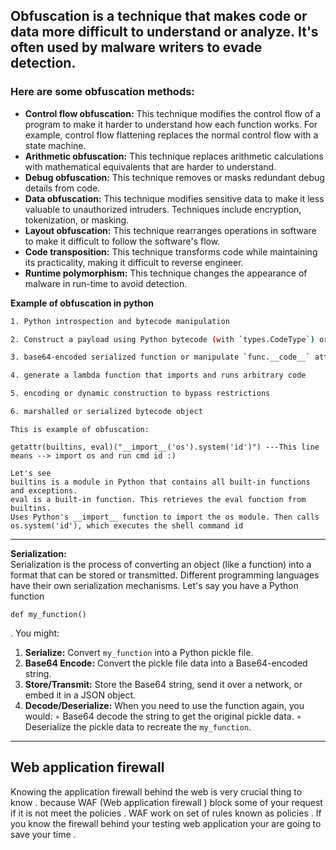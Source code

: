## Obfuscation is a technique that makes code or data more difficult to understand or analyze. It's often used by malware writers to evade detection. 
### Here are some obfuscation methods:

- **Control flow obfuscation:** This technique modifies the control flow of a program to make it harder to understand how each function works. For example, control flow flattening replaces the normal control flow with a state machine.
- **Arithmetic obfuscation:** This technique replaces arithmetic calculations with mathematical equivalents that are harder to understand.
- **Debug obfuscation:** This technique removes or masks redundant debug details from code.
- **Data obfuscation:** This technique modifies sensitive data to make it less valuable to unauthorized intruders. Techniques include encryption, tokenization, or masking.
- **Layout obfuscation:** This technique rearranges operations in software to make it difficult to follow the software's flow.
- **Code transposition:** This technique transforms code while maintaining its practicality, making it difficult to reverse engineer.
- **Runtime polymorphism:** This technique changes the appearance of malware in run-time to avoid detection.

**Example of obfuscation in python**
```bash
1. Python introspection and bytecode manipulation

2. Construct a payload using Python bytecode (with `types.CodeType`) or use marshaled code.

3. base64-encoded serialized function or manipulate `func.__code__` attributes directly.

4. generate a lambda function that imports and runs arbitrary code

5. encoding or dynamic construction to bypass restrictions

6. marshalled or serialized bytecode object

```

```
This is example of obfuscation:

getattr(builtins, eval)("__import__('os').system('id')") ---This line means --> import os and run cmd id :)

Let's see
builtins is a module in Python that contains all built-in functions and exceptions.
eval is a built-in function. This retrieves the eval function from builtins.
Uses Python's __import__ function to import the os module. Then calls os.system('id'), which executes the shell command id

```
---

**Serialization:**  
Serialization is the process of converting an object (like a function) into a format that can be stored or transmitted. Different programming languages have their own serialization mechanisms.
Let's say you have a Python function

```
def my_function()
```

. You might:

1. **Serialize:** Convert `my_function` into a Python pickle file. 
2. **Base64 Encode:** Convert the pickle file data into a Base64-encoded string. 
3. **Store/Transmit:** Store the Base64 string, send it over a network, or embed it in a JSON object. 
4. **Decode/Deserialize:** When you need to use the function again, you would: 
    ◦ Base64 decode the string to get the original pickle data. 
    ◦ Deserialize the pickle data to recreate the `my_function`.


---

## Web application firewall
Knowing the application firewall behind the web is very crucial thing to know . because WAF (Web application firewall ) block some of your request if it is not meet the policies . WAF work on set of rules known as policies . If you know the firewall behind your testing web application your are going to save your time .
